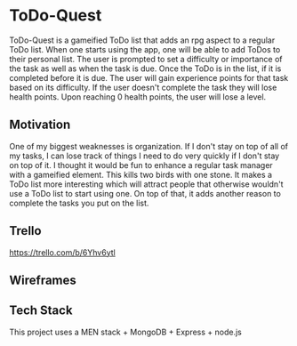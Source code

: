 # ToDo-Quest

ToDo-Quest is a gameified ToDo list that adds an rpg aspect to a regular ToDo list. When one starts using the app, one will be able to add ToDos to their personal list. The user is prompted to set a difficulty or importance of the task as well as when the task is due. Once the ToDo is in the list, if it is completed before it is due. The user will gain experience points for that task based on its difficulty. If the user doesn't complete the task they will lose health points. Upon reaching 0 health points, the user will lose a level.

## Motivation
One of my biggest weaknesses is organization. If I don't stay on top of all of my tasks, I can lose track of things I need to do very quickly if I don't stay on top of it. I thought it would be fun to enhance a regular task manager with a gameified element. This kills two birds with one stone. It makes a ToDo list more interesting which will attract people that otherwise wouldn't use a ToDo list to start using one. On top of that, it adds another reason to complete the tasks you put on the list.

## Trello
https://trello.com/b/6Yhv6ytl

## Wireframes

## Tech Stack
This project uses a MEN stack
	+ MongoDB
	+ Express
	+ node.js

